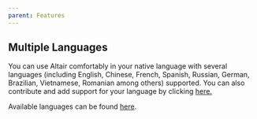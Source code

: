 ```yaml
---
parent: Features
---
```


## Multiple Languages

You can use Altair comfortably in your native language with several languages
(including English, Chinese, French, Spanish, Russian, German, Brazilian, Vietnamese, Romanian among others) supported.
You can also contribute and add support for your language by clicking [here.](https://altair-gql-translate.surge.sh/)

Available languages can be found [here](https://crowdin.com/project/altair-gql).